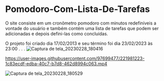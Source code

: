 # Pomodoro-Com-Lista-De-Tarefas
O site consiste em um cronômetro pomodoro com minutos redefiníveis a vontade do usuário e também contém uma lista de tarefas que podem ser adicionadas e depois defini-las como concluídas.

O projeto foi criado dia 17/02/2013 e seu término foi dia 23/02/2023 às 23:00
.
.
.
![Captura de tela_20230228_180416](https://user-images.githubusercontent.com/97699477/221981264-2c6c1f37-ed8c-4c72-bb9c-c26797169491.png)

https://user-images.githubusercontent.com/97699477/221981223-1c83ecdf-edba-40c7-b7d8-462d8994c063.mp4

![Captura de tela_20230228_180529](https://user-images.githubusercontent.com/97699477/221981275-f0c0a9ec-2b78-4595-ad6d-7861d8ae4154.png)
